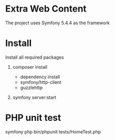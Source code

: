 # Extra Web Content
The project uses Symfony 5.4.4 as the framework 

# Install
Install all required packages
1. composer install 
    * dependency install
    - symfony/http-client
    - guzzlehttp

2. symfony server:start

# PHP unit test
symfony php bin/phpunit tests/HomeTest.php